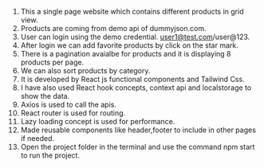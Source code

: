 1. This a single page website which contains different products in grid view.
2. Products are coming from demo api of dummyjson.com.
3. User can login using the demo credential. user1@test.com/user@123.
4. After login we can add favorite products by click on the star mark.
5. There is a pagination avaialbe for products and it is displaying 8 products per page.
6. We can also sort products by category.
7. It is developed by React js functional components and Tailwind Css.
8. I have also used React hook concepts, context api and localstorage to show the data.
9. Axios is used to call the apis.
10. React router is used for routing.
11. Lazy loading concept is used for performance.
12. Made reusable components like header,footer to include in other pages if needed.
13. Open the project folder in the terminal and use the command npm start to run the project.

